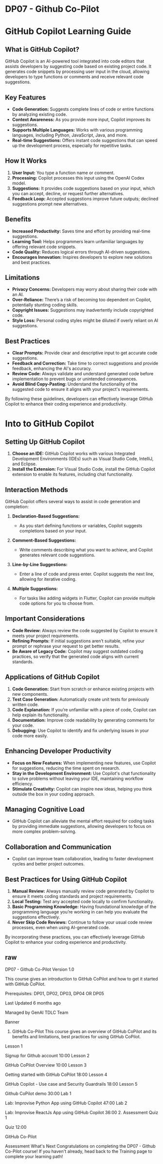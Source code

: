 # DP07 - Github Co-Pilot

# GitHub Copilot Learning Guide

## What is GitHub Copilot?
GitHub Copilot is an AI-powered tool integrated into code editors that assists developers by suggesting code based on existing project code. It generates code snippets by processing user input in the cloud, allowing developers to type functions or comments and receive relevant code suggestions.

## Key Features
- **Code Generation:** Suggests complete lines of code or entire functions by analyzing existing code.
- **Context Awareness:** As you provide more input, Copilot improves its suggestions.
- **Supports Multiple Languages:** Works with various programming languages, including Python, JavaScript, Java, and more.
- **Real-time Suggestions:** Offers instant code suggestions that can speed up the development process, especially for repetitive tasks.

## How It Works
1. **User Input:** You type a function name or comment.
2. **Processing:** Copilot processes this input using the OpenAI Codex model.
3. **Suggestions:** It provides code suggestions based on your input, which you can accept, decline, or request further alternatives.
4. **Feedback Loop:** Accepted suggestions improve future outputs; declined suggestions prompt new alternatives.

## Benefits
- **Increased Productivity:** Saves time and effort by providing real-time suggestions.
- **Learning Tool:** Helps programmers learn unfamiliar languages by offering relevant code snippets.
- **Code Quality:** Reduces logical errors through AI-driven suggestions.
- **Encourages Innovation:** Inspires developers to explore new solutions and best practices.

## Limitations
- **Privacy Concerns:** Developers may worry about sharing their code with an AI.
- **Over-Reliance:** There’s a risk of becoming too dependent on Copilot, potentially stunting coding skills.
- **Copyright Issues:** Suggestions may inadvertently include copyrighted code.
- **Style Loss:** Personal coding styles might be diluted if overly reliant on AI suggestions.

## Best Practices
- **Clear Prompts:** Provide clear and descriptive input to get accurate code suggestions.
- **Feedback and Correction:** Take time to correct suggestions and provide feedback, enhancing the AI's accuracy.
- **Review Code:** Always validate and understand generated code before implementation to prevent bugs or unintended consequences.
- **Avoid Blind Copy-Pasting:** Understand the functionality of the suggested code to ensure it aligns with your project's requirements.

By following these guidelines, developers can effectively leverage GitHub Copilot to enhance their coding experience and productivity.

# Into to GitHub Copilot

## Setting Up GitHub Copilot
1. **Choose an IDE:** GitHub Copilot works with various Integrated Development Environments (IDEs) such as Visual Studio Code, IntelliJ, and Eclipse.
2. **Install the Extension:** For Visual Studio Code, install the GitHub Copilot extension to enable its features, including chat functionality.

## Interaction Methods
GitHub Copilot offers several ways to assist in code generation and completion:

1. **Declaration-Based Suggestions:** 
   - As you start defining functions or variables, Copilot suggests completions based on your input.

2. **Comment-Based Suggestions:** 
   - Write comments describing what you want to achieve, and Copilot generates relevant code suggestions.

3. **Line-by-Line Suggestions:** 
   - Enter a line of code and press enter. Copilot suggests the next line, allowing for iterative coding.

4. **Multiple Suggestions:** 
   - For tasks like adding widgets in Flutter, Copilot can provide multiple code options for you to choose from.

## Important Considerations
- **Code Review:** Always review the code suggested by Copilot to ensure it meets your project requirements.
- **Refining Prompts:** If initial suggestions aren’t suitable, refine your prompt or rephrase your request to get better results.
- **Be Aware of Legacy Code:** Copilot may suggest outdated coding practices, so verify that the generated code aligns with current standards.

## Applications of GitHub Copilot
1. **Code Generation:** Start from scratch or enhance existing projects with new components.
2. **Test Case Generation:** Automatically create unit tests for previously written code.
3. **Code Explanation:** If you’re unfamiliar with a piece of code, Copilot can help explain its functionality.
4. **Documentation:** Improve code readability by generating comments for your code.
5. **Debugging:** Use Copilot to identify and fix underlying issues in your code more easily.

## Enhancing Developer Productivity
- **Focus on New Features:** When implementing new features, use Copilot for suggestions, reducing the time spent on research.
- **Stay in the Development Environment:** Use Copilot's chat functionality to solve problems without leaving your IDE, maintaining workflow efficiency.
- **Stimulate Creativity:** Copilot can inspire new ideas, helping you think outside the box in your coding approach.

## Managing Cognitive Load
- GitHub Copilot can alleviate the mental effort required for coding tasks by providing immediate suggestions, allowing developers to focus on more complex problem-solving.

## Collaboration and Communication
- Copilot can improve team collaboration, leading to faster development cycles and better project outcomes.

## Best Practices for Using GitHub Copilot
1. **Manual Review:** Always manually review code generated by Copilot to ensure it meets coding standards and project requirements.
2. **Local Testing:** Test any accepted code locally to confirm functionality.
3. **Basic Programming Knowledge:** Having foundational knowledge of the programming language you’re working in can help you evaluate the suggestions effectively.
4. **Never Skip Code Reviews:** Continue to follow your usual code review processes, even when using AI-generated code.

By incorporating these practices, you can effectively leverage GitHub Copilot to enhance your coding experience and productivity.

## raw

DP07 - Github Co-Pilot
Version 1.0


This course gives an introduction to GitHub CoPilot and how to get it started with GitHub CoPilot.



Prerequisites: DP01, DP02, DP03, DP04 OR DP05

Last Updated 6 months ago

Managed by GenAI TDLC Team

Banner
1. GitHub Co-Pilot
This course gives an overview of GitHub CoPilot and its benefits and limitations, best practices for using GitHub CoPilot.

Lesson 1

Signup for Github account
10:00
Lesson 2

GitHub CoPilot Overview
10:00
Lesson 3

Getting started with GitHub CoPilot
18:00
Lesson 4

GitHub Copilot - Use case and Security Guardrails
18:00
Lesson 5

Github CoPilot demo
30:00
Lab 1

Lab: Improvise Python App using GitHub Copilot
47:00
Lab 2

Lab: Improvise ReactJs App using GitHub Copilot
36:00
2. Assessment
Quiz 1

Quiz
12:00

GitHub Co-Pilot

Assessment
What's Next
Congratulations on completing the DP07 - Github Co-Pilot course! If you haven't already, head back to the Training page to complete your learning path!

